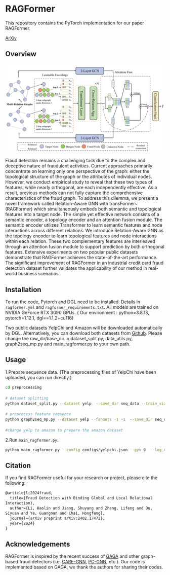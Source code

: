 # RAGFormer
This repository contains the PyTorch implementation for our paper RAGFormer. 

[ArXiv](https://arxiv.org/abs/2402.17472)



## Overview
<img src="method1_temp.jpg" alt="" align=center />

Fraud detection remains a challenging task due to the complex and deceptive nature of fraudulent activities. Current approaches primarily concentrate on learning only one perspective of the graph: either the topological structure of the graph or the attributes of individual nodes. However, we conduct empirical study to reveal that these two types of features, while nearly orthogonal, are each independently effective. As a result, previous methods can not fully capture the comprehensive characteristics of the fraud graph. To address this dilemma, we present a novel framework called Relation-Aware GNN with transFormer~(RAGFormer) which simultaneously embeds both semantic and topological features into a target node. The simple yet effective network consists of a semantic encoder, a topology encoder and an attention fusion module. The semantic encoder utilizes Transformer to learn semantic features and node interactions across different relations. We introduce Relation-Aware GNN as the topology encoder to learn topological features and node interactions within each relation. These two complementary features are interleaved through an attention fusion module to support prediction by both orthogonal features. Extensive experiments on two popular public datasets demonstrate that RAGFormer achieves the state-of-the-art performance. The significant improvement of RAGFormer in an industrial credit card fraud detection dataset further validates the applicability of our method in real-world business scenarios.

## Installation
To run the code, Pytorch and DGL need to be installed.  Details in `ragformer.yml` and `ragformer_requirements.txt`. All models are trained on  NVIDIA GeForce RTX 3090 GPUs. ( Our environment : python=3.8.13, pytorch=1.12.1, dgl==1.1.2+cu116)

Two public datasets YelpChi and Amazon will be downloaded automatically by DGL. Alternatively, you can download both datasets from [Github](https://github.com/YingtongDou/CARE-GNN).
Please change the raw_dir/base_dir in dataset_split.py, data_utils.py, graph2seq_mp.py and main_ragformer.py to your own path.

## Usage

1.Prepare sequence data. (The preprocessing files of YelpChi have been uploaded, you can run directly.)

   ```bash
   cd preprocessing
   
   # dataset splitting
   python dataset_split.py --dataset yelp  --save_dir seq_data --train_size 0.4 --val_size 0.1
   
   # preprocess feature sequence 
   python graph2seq_mp.py --dataset yelp --fanouts -1 -1  --save_dir seq_data --train_size 0.4 --val_size 0.1 --n_workers 8 --add_self_loop --norm_feat
   
   #change yelp to amazon to prepare the amazon dataset
   ```
2.Run `main_ragformer.py`.

   ```bash
   python main_ragformer.py --config configs/yelpchi.json --gpu 0  --log_dir logs --early_stop 150
   ```

## Citation
If you find RAGFormer useful for your research or project, please cite the following:
```
@article{li2024fraud,
  title={Fraud Detection with Binding Global and Local Relational Interaction},
  author={Li, Haolin and Jiang, Shuyang and Zhang, Lifeng and Du, Siyuan and Ye, Guangnan and Chai, Hongfeng},
  journal={arXiv preprint arXiv:2402.17472},
  year={2024}
}
```
## Acknowledgements

RAGFormer is inspired by the recent success of [GAGA](https://github.com/Orion-wyc/GAGA) and other graph-based fraud detectors (i.e. [CARE-GNN](https://github.com/YingtongDou/CARE-GNN), [PC-GNN](https://github.com/PonderLY/PC-GNN), etc.). Our code is implemented based on GAGA, we thank the authors for sharing their codes.

